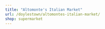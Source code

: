 ```yaml
---
title: "Altomonte's Italian Market"
url: /doylestown/altomontes-italian-market/
shop: supermarket
---
```

